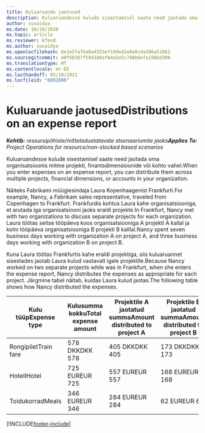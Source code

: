 ```yaml
---
title: Kuluaruande jaotused
description: Kuluaruandesse kulude sisestamisel saate need jaotada oma organisatsioonis mitme projekti, juriidilise olemi või kohto vahel.
author: suvaidya
ms.date: 10/10/2020
ms.topic: article
ms.reviewer: kfend
ms.author: suvaidya
ms.openlocfilehash: 6e3e5faf6a0a4553ef19ded1e0a8cda386a51061
ms.sourcegitcommit: 40f68387f594180af64a5e5c748b6efa188bd300
ms.translationtype: HT
ms.contentlocale: et-EE
ms.lasthandoff: 05/10/2021
ms.locfileid: "6002096"
---
```

# <a name="distributions-on-an-expense-report"></a><span data-ttu-id="1bd78-103">Kuluaruande jaotused</span><span class="sxs-lookup"><span data-stu-id="1bd78-103">Distributions on an expense report</span></span>

<span data-ttu-id="1bd78-104">_**Kehtib:** ressursipõhiste/mitteladustatavate stsenaariumite jaoks_</span><span class="sxs-lookup"><span data-stu-id="1bd78-104">_**Applies To:** Project Operations for resource/non-stocked based scenarios_</span></span>

<span data-ttu-id="1bd78-105">Kuluaruandesse kulude sisestamisel saate need jaotada oma organisatsioonis mitme projekti, finantsdimensioonide või kohto vahel.</span><span class="sxs-lookup"><span data-stu-id="1bd78-105">When you enter expenses on an expense report, you can distribute them across multiple projects, financial dimensions, or accounts in your organization.</span></span>

<span data-ttu-id="1bd78-106">Näiteks Fabrikami müügiesindaja Laura Kopenhaagenist Frankfurti.</span><span class="sxs-lookup"><span data-stu-id="1bd78-106">For example, Nancy, a Fabrikam sales representative, traveled from Copenhagen to Frankfurt.</span></span> <span data-ttu-id="1bd78-107">Frankfurdis kohtus Laura kahe organisatsiooniga, et arutada iga organisatsiooni jaoks eraldi projekte.</span><span class="sxs-lookup"><span data-stu-id="1bd78-107">In Frankfurt, Nancy met with two organizations to discuss separate projects for each organization.</span></span> <span data-ttu-id="1bd78-108">Laura töötas seitse tööpäeva koos organisatsiooniga A projekti A kallal ja kolm tööpäeva organisatsiooniga B projekti B kalllal.</span><span class="sxs-lookup"><span data-stu-id="1bd78-108">Nancy spent seven business days working with organization A on project A, and three business days working with organization B on project B.</span></span>

<span data-ttu-id="1bd78-109">Kuna Laura töötas Frankfurtis kahe eraldi projektiga, siis kuluaruannet sisestades jaotab Laura kulud vastavalt igale projektile.</span><span class="sxs-lookup"><span data-stu-id="1bd78-109">Because Nancy worked on two separate projects while was in Frankfurt, when she enters the expense report, Nancy distributes the expenses as appropriate for each project.</span></span> <span data-ttu-id="1bd78-110">Järgmine tabel näitab, kuidas Laura kulud jaotas.</span><span class="sxs-lookup"><span data-stu-id="1bd78-110">The following table shows how Nancy distributed the expenses.</span></span>

| <span data-ttu-id="1bd78-111">Kulu tüüp</span><span class="sxs-lookup"><span data-stu-id="1bd78-111">Expense type</span></span> | <span data-ttu-id="1bd78-112">Kulusumma kokku</span><span class="sxs-lookup"><span data-stu-id="1bd78-112">Total expense amount</span></span> | <span data-ttu-id="1bd78-113">Projektile A jaotatud summa</span><span class="sxs-lookup"><span data-stu-id="1bd78-113">Amount distributed to project A</span></span> | <span data-ttu-id="1bd78-114">Projektile B jaotatud summa</span><span class="sxs-lookup"><span data-stu-id="1bd78-114">Amount distributed to project B</span></span> |
|--------------|----------------------|---------------------------------|---------------------------------|
| <span data-ttu-id="1bd78-115">Rongipilet</span><span class="sxs-lookup"><span data-stu-id="1bd78-115">Train fare</span></span>   | <span data-ttu-id="1bd78-116">578 DKK</span><span class="sxs-lookup"><span data-stu-id="1bd78-116">DKK 578</span></span>              | <span data-ttu-id="1bd78-117">405 DKK</span><span class="sxs-lookup"><span data-stu-id="1bd78-117">DKK 405</span></span>                         | <span data-ttu-id="1bd78-118">173 DKK</span><span class="sxs-lookup"><span data-stu-id="1bd78-118">DKK 173</span></span>                         |
| <span data-ttu-id="1bd78-119">Hotell</span><span class="sxs-lookup"><span data-stu-id="1bd78-119">Hotel</span></span>        | <span data-ttu-id="1bd78-120">725 EUR</span><span class="sxs-lookup"><span data-stu-id="1bd78-120">EUR 725</span></span>              | <span data-ttu-id="1bd78-121">557 EUR</span><span class="sxs-lookup"><span data-stu-id="1bd78-121">EUR 557</span></span>                         | <span data-ttu-id="1bd78-122">168 EUR</span><span class="sxs-lookup"><span data-stu-id="1bd78-122">EUR 168</span></span>                         |
| <span data-ttu-id="1bd78-123">Toidukorrad</span><span class="sxs-lookup"><span data-stu-id="1bd78-123">Meals</span></span>        | <span data-ttu-id="1bd78-124">346 EUR</span><span class="sxs-lookup"><span data-stu-id="1bd78-124">EUR 346</span></span>              | <span data-ttu-id="1bd78-125">284 EUR</span><span class="sxs-lookup"><span data-stu-id="1bd78-125">EUR 284</span></span>                         | <span data-ttu-id="1bd78-126">62 EUR</span><span class="sxs-lookup"><span data-stu-id="1bd78-126">EUR 62</span></span>                          |


[!INCLUDE[footer-include](../includes/footer-banner.md)]